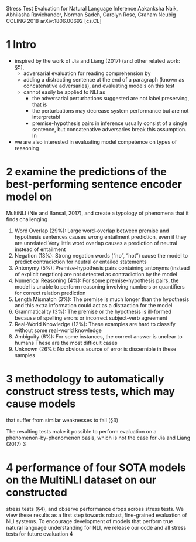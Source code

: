Stress Test Evaluation for Natural Language Inference
Aakanksha Naik, Abhilasha Ravichander, Norman Sadeh, Carolyn Rose, Graham Neubig
COLING 2018 arXiv:1806.00692 [cs.CL]

# 1 Intro

* inspired by the work of Jia and Liang (2017) (and other related work: §5),
  * adversarial evaluation for reading comprehension by
  * adding a distracting sentence at the end of a paragraph
    (known as concatenative adversaries), and evaluating models on this test
  * cannot easily be applied to NLI as
    * the adversarial perturbations suggested are not label preserving, that is
    * the perturbations may decrease system performance but are not interpretabl
    * premise-hypothesis pairs in inference usually consist of a single
      sentence, but concatenative adversaries break this assumption.  In
* we are also interested in evaluating model competence on types of reasoning

# 2 examine the predictions of the best-performing sentence encoder model on
MultiNLI (Nie and Bansal, 2017), and create a typology of phenomena that it
finds challenging

1. Word Overlap (29%): Large word-overlap between premise and hypothesis
   sentences causes wrong entailment prediction, even if they are unrelated
   Very little word overlap causes a prediction of neutral instead of
   entailment
2. Negation (13%): Strong negation words (“no”, “not”) cause the model to
   predict contradiction for neutral or entailed statements
3. Antonymy (5%): Premise-hypothesis pairs containing antonyms (instead of
   explicit negation) are not detected as contradiction by the model
4. Numerical Reasoning (4%): For some premise-hypothesis pairs, the model is
   unable to perform reasoning involving numbers or quantifiers for correct
   relation prediction
5. Length Mismatch (3%): The premise is much longer than the hypothesis and this
   extra information could act as a distraction for the model
6. Grammaticality (3%): The premise or the hypothesis is ill-formed because of
   spelling errors or incorrect subject-verb agreement
7. Real-World Knowledge (12%): These examples are hard to classify without some
   real-world knowledge
8. Ambiguity (6%): For some instances, the correct answer is unclear to humans
   These are the most difficult cases
9. Unknown (26%): No obvious source of error is discernible in these samples

# 3 methodology to automatically construct stress tests, which may cause models
that suffer from similar weaknesses to fail (§3)

The resulting tests make it possible to perform evaluation on a
phenomenon-by-phenomenon basis, which is not the case for Jia and Liang (2017) 3

# 4 performance of four SOTA models on the MultiNLI dataset on our constructed
stress tests (§4), and observe performance drops across stress tests. We view
these results as a first step towards robust, fine-grained evaluation of NLI
systems. To encourage development of models that perform true natural language
understanding for NLI, we release our code and all stress tests for future
evaluation 4
